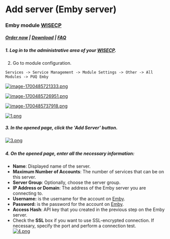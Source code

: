 # Add server (Emby server)

### Emby module **[WISECP](https://puqcloud.com/link.php?id=78)** 

##### [Order now](https://puqcloud.com/index.php?rp=/store/wisecp-module-emby) | [Download](https://download.puqcloud.com/WISECP/Product/PUQ_WISECP-Emby/) | [FAQ](https://faq.puqcloud.com/)

##### 1. Log in to the administrative area of your **[WISECP](https://puqcloud.com/link.php?id=78)**.

#####   
2. Go to module configuration.

```
Services -> Service Management -> Module Settings -> Other -> All Modules -> PUQ Emby
```

[![image-1700485721333.png](https://doc.puq.info/uploads/images/gallery/2023-11/scaled-1680-/image-1700485721333.png)](https://doc.puq.info/uploads/images/gallery/2023-11/image-1700485721333.png)

[![image-1700485726951.png](https://doc.puq.info/uploads/images/gallery/2023-11/scaled-1680-/image-1700485726951.png)](https://doc.puq.info/uploads/images/gallery/2023-11/image-1700485726951.png)

[![image-1700485737918.png](https://doc.puq.info/uploads/images/gallery/2023-11/scaled-1680-/image-1700485737918.png)](https://doc.puq.info/uploads/images/gallery/2023-11/image-1700485737918.png)

[![1.png](https://doc.puq.info/uploads/images/gallery/2023-11/scaled-1680-/xpR1.png)](https://doc.puq.info/uploads/images/gallery/2023-11/xpR1.png)

##### 3. In the opened page, click the '**Add Server**' button.

[![3.png](https://doc.puq.info/uploads/images/gallery/2023-11/scaled-1680-/7oj3.png)](https://doc.puq.info/uploads/images/gallery/2023-11/7oj3.png)

#####  

##### 4. On the opened page, enter all the necessary information:

- **Name**: Displayed name of the server.
- **Maximum Number of Accounts**: The number of services that can be on this server.
- **Server Group**: Optionally, choose the server group.
- **IP Address or Domain**: The address of the Emby server you are connecting to.
- **Username:** is the username for the account on [Emby](https://emby.media/).
- **Password:** is the password for the account on [Emby](https://emby.media/).
- **Access Hash**: API key that you created in the previous step on the Emby server.
- Check the **SSL** box if you want to use SSL-encrypted connection. If necessary, specify the port and perform a connection test.  
    [![4.png](https://doc.puq.info/uploads/images/gallery/2023-11/scaled-1680-/Luj4.png)](https://doc.puq.info/uploads/images/gallery/2023-11/Luj4.png)